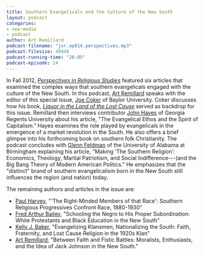 ```yaml
---
title: Southern Evangelicals and the Culture of the New South
layout: podcast
categories:
- new-media
- podcast
author: Art Remillard
podcast-filename: "jsr.ep014.perspectives.mp3"
podcast-filesize: 49448
podcast-running-time: "26:05"
podcast-episode: 14
---
```


In Fall 2012, *[Perspectives in Religious Studies][]* featured six
articles that examined the complex ways that southern evangelicals
engaged with the culture of the New South. In this podcast, [Art
Remillard][] speaks with the editor of this special issue, [Joe Coker][]
of Baylor University. Coker discusses how his book, *[Liquor in the Land
of the Lost Cause][]* served as backdrop for this issue. Remillard then
interviews contributor [John Hayes][] of Georgia Regents University
about his article, "The Evangelical Ethos and the Spirit of
Capitalism." Hayes examines the role played by evangelicals in the
emergence of a market revolution in the South. He also offers a brief
glimpse into his forthcoming book on southern folk Christianity. The
podcast concludes with [Glenn Feldman][] of the University of Alabama at
Birmingham explaining his article, "Making 'The Southern Religion':
Economics, Theology, Martial Patriotism, and Social Indifference---(and
the Big Bang Theory of Modern American Politics." He emphasizes that the
"distinct" brand of southern evangelicalism born in the New South still
influences the region (and nation) today.

The remaining authors and articles in the issue are:

-   [Paul Harvey][], "'The Right-Minded Members of that Race': Southern
    Religious Progressives Confront Race, 1880-1930"
-   [Fred Arthur Bailey][], "Schooling the Negro to His Proper
    Subordination: White Protestants and Black Education in the New
    South"
-   [Kelly J. Baker][], "Evangelizing Klansmen, Nationalizing the South:
    Faith, Fraternity, and Lost Cause Religion in the 1920s Klan"
-   [Art Remillard][], "Between Faith and Fistic Battles: Moralists,
    Enthusiasts, and the Idea of Jack Johnson in the New South."

  [Perspectives in Religious Studies]: http://www.baylor.edu/prs/
  [Art Remillard]: http://www.francis.edu/arthur-remillard/
  [Joe Coker]: http://www.baylor.edu/religion/index.php?id=66206
  [Liquor in the Land of the Lost Cause]: http://www.kentuckypress.com/live/title_detail.php?titleid=1018
  [John Hayes]: http://www.aug.edu/history_and_anthropology/HAP%20html/HAPFac.htm
  [Glenn Feldman]: http://www.uab.edu/history/faculty/766-glen-feldman-phd
  [Paul Harvey]: http://paulharvey.org/
  [Fred Arthur Bailey]: http://www.acu.edu/catalog/2010_11/departments/cas/history.html
  [Kelly J. Baker]: http://www.kellyjbaker.com/

